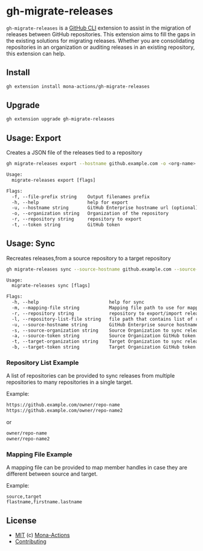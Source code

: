 # gh-migrate-releases

`gh-migrate-releases` is a [GitHub CLI](https://cli.github.com) extension to assist in the migration of releases between GitHub repositories. This extension aims to fill the gaps in the existing solutions for migrating releases. Whether you are consolidating repositories in an organization or auditing releases in an existing repository, this extension can help.

## Install

```bash
gh extension install mona-actions/gh-migrate-releases
```

## Upgrade

```bash
gh extension upgrade gh-migrate-releases
```

## Usage: Export

Creates a JSON file of the releases tied to a repository

```bash
gh migrate-releases export --hostname github.example.com -o <org-name> --repository <repo-name> --token <token>
```

```txt
Usage:
  migrate-releases export [flags]

Flags:
  -f, --file-prefix string    Output filenames prefix
  -h, --help                  help for export
  -u, --hostname string       GitHub Enterprise hostname url (optional) Ex. github.example.com
  -o, --organization string   Organization of the repository
  -r, --repository string     repository to export
  -t, --token string          GitHub token
```

## Usage: Sync

Recreates releases,from a source repository to a target repository

```bash
gh migrate-releases sync --source-hostname github.example.com --source-organization <source-org> --source-token <source-token> --repository <repo-name> --target-organization <target-org> --target-token <target-token> --mapping-file "path/to/user-mappings.csv"
```

```txt
Usage:
  migrate-releases sync [flags]

Flags:
  -h, --help                          help for sync
  -m, --mapping-file string           Mapping file path to use for mapping members handles
  -r, --repository string             repository to export/import releases from/to; can't be used with --repository-list
  -l, --repository-list-file string   file path that contains list of repositories to export/import releases from/to; can't be used with --repository
  -u, --source-hostname string        GitHub Enterprise source hostname url (optional) Ex. github.example.com
  -s, --source-organization string    Source Organization to sync releases from
  -a, --source-token string           Source Organization GitHub token. Scopes: read:org, read:user, user:email
  -t, --target-organization string    Target Organization to sync releases from
  -b, --target-token string           Target Organization GitHub token. Scopes: admin:org
```

### Repository List Example

A list of repositories can be provided to sync releases from multiple repositories to many repositories in a single target.

Example:

```txt
https://github.example.com/owner/repo-name
https://github.example.com/owner/repo-name2
```

or

```txt
owner/repo-name
owner/repo-name2
```

### Mapping File Example

A mapping file can be provided to map member handles in case they are different between source and target.

Example:

```csv
source,target
flastname,firstname.lastname
```

## License

- [MIT](./license) (c) [Mona-Actions](https://github.com/mona-actions)
- [Contributing](./contributing.md)
